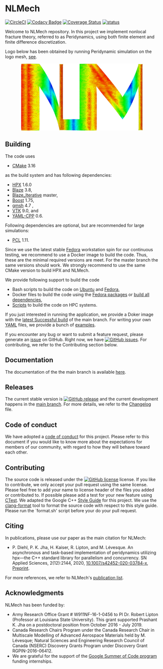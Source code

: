 # NLMech 

[![CircleCI](https://circleci.com/gh/nonlocalmodels/NLMech.svg?style=shield)](https://circleci.com/gh/nonlocalmodels/NLMech) [![Codacy Badge](https://app.codacy.com/project/badge/Grade/118379d7d745464584b73e9e06f60462)](https://www.codacy.com/gh/nonlocalmodels/NLMech?utm_source=github.com&amp;utm_medium=referral&amp;utm_content=nonlocalmodels/NLMech&amp;utm_campaign=Badge_Grade) [![Coverage Status](https://coveralls.io/repos/github/nonlocalmodels/NLMech/badge.svg?branch=main)](https://coveralls.io/github/nonlocalmodels/NLMech?branch=main) [![status](https://joss.theoj.org/papers/271dd66ea91b7fbfdccb4b10a7ba462c/status.svg)](https://joss.theoj.org/papers/271dd66ea91b7fbfdccb4b10a7ba462c)

Welcome to NLMech repository. In this project we implement 
nonlocal fracture theory, referred to as Peridynamics, 
using both finite element and finite difference discretization.  

Logo below has been obtained by running Peridynamic simulation on the logo mesh, [see](https://nonlocalmodels.github.io/examples/fd-logo-soft-material.html).

<p style="text-align:center;"><img src="https://github.com/nonlocalmodels/NLMech/blob/main/assets/logo/logo_sim.png?raw=true" alt="logo" width="400"/></p>

## Building 

The code uses 

  * [CMake](https://cmake.org/) 3.16

as the build system and has following dependencies: 

  * [HPX](https://github.com/STEllAR-GROUP/hpx) 1.6.0
  * [Blaze](https://bitbucket.org/blaze-lib/blaze/src/master/) 3.8, 
  * [Blaze_Iterative](https://github.com/STEllAR-GROUP/BlazeIterative) master, 
  * [Boost](https://www.boost.org/) 1.75,  
  * [gmsh](https://gmsh.info/) 4.7 ,
  * [VTK](https://www.vtk.org) 9.0, and 
  * [YAML-CPP](https://github.com/jbeder/yaml-cpp) 0.6.

Following dependencies are optional, but are recommended for large simulations:

  * [PCL](https://github.com/PointCloudLibrary/pcl) 1.11.

Since we use the latest stable [Fedora](https://getfedora.org/) workstation spin for our continuous testing, we recommend
to use a Docker image to build the code. Thus, these are the minimal required versions are meet. For the master branch the same versions
should work. We strongly recommend to use the same CMake version to build HPX and NLMech.

We provide following support to build the code

* Bash scripts to build the code on [Ubuntu](https://github.com/nonlocalmodels/buildscripts/tree/main/Ubuntu) and [Fedora](https://github.com/nonlocalmodels/buildscripts/tree/main/Fedora),
* Docker files to build the code using the [Fedora packages](https://github.com/nonlocalmodels/buildscripts/blob/main/Docker/Fedora) or [build all dependencies](https://github.com/nonlocalmodels/buildscripts/blob/main/Docker/FedoraAll),
* [Scripts](https://github.com/nonlocalmodels/HPCBuildInfrastructure) to build the code on HPC systems.

If you just interested in running the application, we provide a Doker image with the [latest Successful build](https://github.com/nonlocalmodels/NLMech/packages/384758) of the main branch. For writing your own 
[YAML](https://docs.ansible.com/ansible/latest/reference_appendices/YAMLSyntax.html) files, we provide a bunch of [examples](https://nonlocalmodels.github.io/examples/).

If you encounter any bug or want to submit a feature request, please generate an [issue](https://github.com/nonlocalmodels/NLMech/issues) on GitHub. 
Right now, we have [![GitHub issues](https://img.shields.io/github/issues/nonlocalmodels/nlmech.svg)](https://github.com/nonlocalmodels/NLMech/issues). For contributing, we refer to the Contributing section below.

## Documentation

The documentation of the the main branch is available [here](https://nonlocalmodels.github.io/documentation/).

## Releases

The current stable version is [![GitHub release](https://img.shields.io/github/release/nonlocalmodels/NLMech.svg)](https://GitHub.com/nonlocalmodels/NLMech/releases/) and the current development happens in the [main branch](https://github.com/nonlocalmodels/NLMech). For more details, we refer to the [Changelog](https://github.com/nonlocalmodels/NLMech/blob/main/CHANGELOG.md) file.

## Code of conduct

We have adopted a [code of conduct](https://github.com/nonlocalmodels/NLMech/blob/main/CODE_OF_CONDUCT.md) for this project. Please refer to this document if you would like to know more about the expectations for members of our community, with regard to how they will behave toward each other.

## Contributing

The source code is released under the [![GitHub license](https://img.shields.io/github/license/nonlocalmodels/nonlocalmodels.github.io.svg)](https://github.com/nonlocalmodels/nonlocalmodels.github.io/blob/main/LICENSE) license. If you like to contribute, we only accept your pull request using the same license. Please feel free to add your name to license header of the files you added or contributed to. If possible please add a test for your new feature using [CTest](https://gitlab.kitware.com/cmake/community/-/wikis/doc/ctest/Testing-With-CTest). We adapted the Google C++ [Style Guide](https://google.github.io/styleguide/cppguide.html) for this project. We use the [clang-format](https://clang.llvm.org/docs/ClangFormat.html) tool to format the source code with respect to this style guide. Please run the `format.sh' script before your do your pull request.

## Citing

In publications, please use our paper as the main citation for NLMech: 

* P. Diehl, P. K. Jha, H. Kaiser, R. Lipton, and M. Lévesque. An asynchronous and task-based implementation of peridynamics utilizing hpx—the C++ standard library for parallelism and concurrency. SN Applied Sciences, 2(12):2144, 2020, [10.1007/s42452-020-03784-x](https://doi.org/10.1007/s42452-020-03784-x), [Preprint](https://arxiv.org/abs/1806.06917).

For more references, we refer to NLMech's [publication list](https://nonlocalmodels.github.io/publications/).

## Acknowledgments

NLMech has been funded by:

* Army Research Office Grant # W911NF-16-1-0456 to PI Dr. Robert Lipton (Professor at Louisiana State University). This grant supported Prashant K. Jha on a postdoctoral position from October 2016 - July 2019.
*  Canada Research Chairs Program under the Canada Research Chair in Multiscale Modelling of Advanced Aerospace Materials held by M. Lévesque; Natural Sciences and Engineering Research Council of Canada (NSERC) Discovery Grants Program under Discovery Grant RGPIN-2016-06412.
* We are grateful for the support of the [Google Summer of Code program](https://summerofcode.withgoogle.com/) funding internships.



